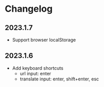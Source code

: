 # Changelog

## 2023.1.7

* Support browser localStorage

## 2023.1.6

* Add keyboard shortcuts
  * url input: enter
  * translate input: enter, shift+enter, esc
